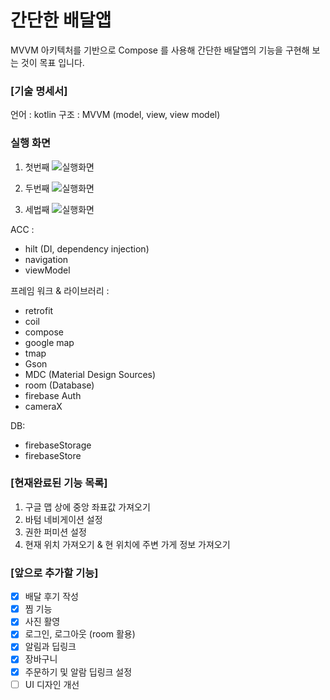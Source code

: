 # 간단한 배달앱

MVVM 아키텍처를 기반으로 Compose 를 사용해 간단한 배달앱의 기능을 구현해 보는 것이 목표 입니다.

### [기술 명세서]

언어 : kotlin 구조 : MVVM (model, view, view model)

### 실행 화면

1. 첫번째
   ![실행화면](./readmedata/appRun01_scaleDown.gif)

2. 두번째
   ![실행화면](./readmedata/appRun01_scaleDown.gif)

3. 세법째
   ![실행화면](./readmedata/appRun01_scaleDown.gif)

ACC :

- hilt (DI, dependency injection)
- navigation
- viewModel

프레임 워크 & 라이브러리 :

- retrofit
- coil
- compose
- google map
- tmap
- Gson
- MDC (Material Design Sources)
- room (Database)
- firebase Auth
- cameraX

DB:

- firebaseStorage
- firebaseStore

### [현재완료된 기능 목록]

1. 구글 맵 상에 중앙 좌표값 가져오기
2. 바텀 네비게이션 설정
3. 권한 퍼미션 설정
4. 현재 위치 가져오기 & 현 위치에 주변 가게 정보 가져오기

### [앞으로 추가할 기능]

- [x] 배달 후기 작성
- [x] 찜 기능
- [x] 사진 활영
- [x] 로그인, 로그아웃 (room 활용)
- [x] 알림과 딥링크
- [x] 장바구니
- [x] 주문하기 및 알람 딥링크 설정
- [ ] UI 디자인 개선